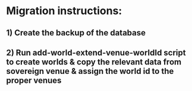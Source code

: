 # Migration instructions:

## 1) Create the backup of the database

## 2) Run add-world-extend-venue-worldId script to create worlds & copy the relevant data from sovereign venue & assign the world id to the proper venues
